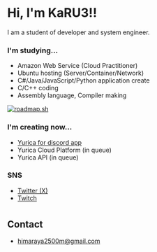 # Hi, I'm KaRU3!!

I am a student of developer and system engineer.<br>

### I'm studying...
- Amazon Web Service (Cloud Practitioner)
- Ubuntu hosting (Server/Container/Network)
- C#/Java/JavaScript/Python application create
- C/C++ coding
- Assembly language, Compiler making

[![roadmap.sh](https://roadmap.sh/card/wide/66957c0a7635012c86843f73?variant=dark&roadmaps=full-stack%2Cproduct-manager%2Csql%2Caws)](https://roadmap.sh)

### I'm creating now...
- [Yurica for discord app](https://github.com/donverse-net/YuricaClient-for-discord)
- Yurica Cloud Platform (in queue)
- Yurica API (in queue)

### SNS
- [Twitter (X)](https://x.com/KaRU3_dev)
- [Twitch](https://twitch.tv/karu3_dev)

#

## Contact
- himaraya2500m@gmail.com
